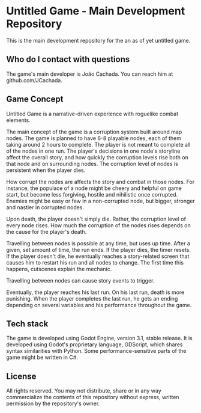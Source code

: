 # Untitled Game - Main Development Repository

This is the main development repository for the an as of yet untitled game.

## Who do I contact with questions

The game's main developer is João Cachada. You can reach him at github.com/JCachada.

## Game Concept

Untitled Game is a narrative-driven experience with roguelike combat elements.

The main concept of the game is a corruption system built around map nodes. The game is planned to have 6-8 playable nodes, each of them taking around 2 hours to complete. The player is not meant to complete all of the nodes in one run. The player's decisions in one node's storyline affect the overall story, and how quickly the corruption levels rise both on that node and on surrounding nodes. The corruption level of nodes is persistent when the player dies.

How corrupt the nodes are affects the story and combat in those nodes. For instance, the populace of a node might be cheery and helpful on game start, but become less forgiving, hostile and nihilistic once corrupted. Enemies might be easy or few in a non-corrupted node, but bigger, stronger and nastier in corrupted nodes.

Upon death, the player doesn't simply die. Rather, the corruption level of every node rises. How much the corruption of the nodes rises depends on the cause for the player's death.

Travelling between nodes is possible at any time, but uses up time. After a given, set amount of time, the run ends. If the player dies, the timer resets. If the player doesn't die, he eventually reaches a story-related screen that causes him to restart his run and all nodes to change. The first time this happens, cutscenes explain the mechanic.

Travelling between nodes can cause story events to trigger.

Eventually, the player reaches his last run. On his last run, death is more punishing. When the player completes the last run, he gets an ending depending on several variables and his performance throughout the game.

## Tech stack

The game is developed using Godot Engine, version 3.1, stable release. It is developed using Godot's proprietary language, GDScript, which shares syntax similarities with Python. Some performance-sensitive parts of the game might be written in C#.

## License

All rights reserved. You may not distribute, share or in any way commercialize the contents of this repository without express, written permission by the repository's owner. 